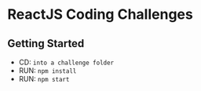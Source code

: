 # ReactJS Coding Challenges

## Getting Started

- CD: `into a challenge folder`
- RUN: `npm install`
- RUN: `npm start`